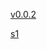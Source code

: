 [v0.0.2](https://github.com/littleflute/blog/edit/master/html/trading/xau/readme.md)

[s1](s1.html)
